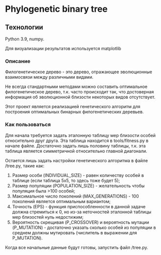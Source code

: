 # Phylogenetic binary tree
 
## Технологии
Python 3.9, numpy. 

Для визуализации результатов используется matplotlib


### Описание


Филогенетическое дерево - это дерево, отражающее эволюционные взаимосвязи
между различными видами.

Не всегда стандартными методами можно составить оптимальное филогенетическое дерево, т.к.
часто происходит так, что достоверная информация об эволюционной близости
некоторых видов отсутствует.

Этот проект является реализацией генетического алгоритм для 
построения оптимальных бинарных филогенетических деревьев.


### Как пользоваться

Для начала требуется задать эталонную таблицу мер близости особей относительно друг друга.
Эта таблица находится в tools/fitness.py в начале файле. Достаточно задать лишь половину
таблицы, т.к. эта таблица является симметричной относительно главной диагонали.

Остается лишь задать настройки генетического алгоритма в файле /tree.py, такие как:

1. Размер особи (INDIVIDUAL_SIZE) - равен количеству особей в таблице
(если таблица 5х5, то здесь тоже будет 5);
2. Размер популяции (POPULATION_SIZE) - желательность чтобы популяция была >100 особей;
3. Максимальное число поколений (MAX_GENERATIONS) - 100 поколений является оптимальным вариантом;
4. Точность (EPS) - функция приспособленности в данной задаче должна стремиться к 0,
 но из-за неточностей эталонной таблицы мер близостей нуль недостижим;
5. Вероятность скрещивая (P_CROSSOVER) и вероятность мутации (P_MUTATION) - достаточно указать сколько 
особей из популяции в среднем должны мутировать (числитель в выражении для P_MUTATION). 

Когда все начальные данные будут готовы, запустить файл /tree.py. 
